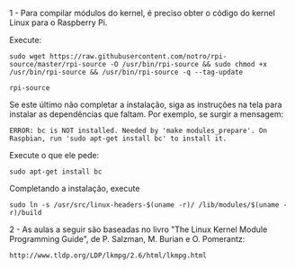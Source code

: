 1 - Para compilar módulos do kernel, é preciso obter o código do kernel Linux para o Raspberry Pi.

Execute:

	sudo wget https://raw.githubusercontent.com/notro/rpi-source/master/rpi-source -O /usr/bin/rpi-source && sudo chmod +x /usr/bin/rpi-source && /usr/bin/rpi-source -q --tag-update

	rpi-source

Se este último não completar a instalação, siga as instruções na tela para instalar as dependências que faltam. Por exemplo, se surgir a mensagem:

	ERROR: bc is NOT installed. Needed by 'make modules_prepare'. On Raspbian, run 'sudo apt-get install bc' to install it.

Execute o que ele pede:

	sudo apt-get install bc

Completando a instalação, execute 

	sudo ln -s /usr/src/linux-headers-$(uname -r)/ /lib/modules/$(uname -r)/build

2 - As aulas a seguir são baseadas no livro "The Linux Kernel Module Programming Guide", de P. Salzman, M. Burian e O. Pomerantz:

	http://www.tldp.org/LDP/lkmpg/2.6/html/lkmpg.html
